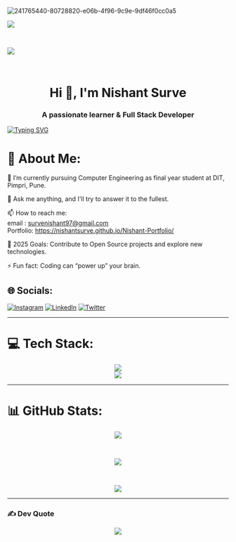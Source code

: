 
![241765440-80728820-e06b-4f96-9c9e-9df46f0cc0a5](https://github.com/Nishantsurve/Nishantsurve/assets/104264099/b898268f-371c-424b-91d7-8df2b9cd8d77)

![](https://komarev.com/ghpvc/?username=Nishantsurve&color=blueviolet)

<br>

![](https://github-profile-trophy.vercel.app/?username=Nishantsurve&theme=radical&no-frame=false&no-bg=true&margin-w=4)

<br>

<h1 align="center">Hi 👋, I'm Nishant Surve</h1>
<h3 align="center">A passionate learner & Full Stack Developer</h3>

[![Typing SVG](https://readme-typing-svg.demolab.com?font=Fira+Code&weight=500&size=28&pause=1000&color=777DFF&random=false&width=435&lines=Computer+Science+Student;Problem+solving(DSA);Web+developer;Consistant+Learner)](https://git.io/typing-svg)

# 💫 About Me:
🔭 I’m currently pursuing Computer Engineering as final year student at DIT, Pimpri, Pune.<br>

💬 Ask me anything, and I'll try to answer it to the fullest.<br>



📫 How to reach me: <br>
email : survenishant97@gmail.com   <br>
      Portfolio: https://nishantsurve.github.io/Nishant-Portfolio/ 

🥅 2025 Goals: Contribute to Open Source projects and explore new technologies.<br>

⚡ Fun fact: Coding can “power up” your brain.


## 🌐 Socials:
[![Instagram](https://img.shields.io/badge/Instagram-%23E4405F.svg?logo=Instagram&logoColor=white)](https://instagram.com/nishantsurve57) [![LinkedIn](https://img.shields.io/badge/LinkedIn-%230077B5.svg?logo=linkedin&logoColor=white)](https://linkedin.com/in/nishant-surve-148973214/) [![Twitter](https://img.shields.io/badge/Twitter-%231DA1F2.svg?logo=Twitter&logoColor=white)](https://twitter.com/nishants208) 
<hr/>

# 💻 Tech Stack:

<div align="center">
    <img src="https://skillicons.dev/icons?i=react,nextjs,bootstrap,mui,html,css,vscode,git,github,tailwind" />
    <br>
    <img src="https://skillicons.dev/icons?i=C++,python,javascript,java,php,nodejs,express,mongodb,mysql" /><br>
</div>
<hr/>

# 📊 GitHub Stats:
<div align="center">
  
![](https://github-readme-stats.vercel.app/api?username=Nishantsurve&theme=dark&hide_border=false&include_all_commits=false&count_private=false)

<br/>

![](https://github-readme-streak-stats.herokuapp.com/?user=Nishantsurve&theme=dark&hide_border=false)<br/>

<br/>

![](https://github-readme-stats.vercel.app/api/top-langs/?username=Nishantsurve&theme=dark&hide_border=false&include_all_commits=false&count_private=false&layout=compact)
</div>

<hr/>

### ✍️ Dev Quote

<div align = "center">
    
![](https://quotes-github-readme.vercel.app/api?type=horizontal&theme=radical)
</div>
<!-- Proudly created with GPRM ( https://gprm.itsvg.in ) -->
